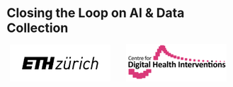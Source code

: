 # Closing the Loop on AI & Data Collection

<p align="center">
  <img alt="Light" src="assets/eth_logo.png" width="45%">
&nbsp; &nbsp; &nbsp; &nbsp;
  <img alt="Dark" src="assets/cdhi_logo.png" width="45%">
</p>

